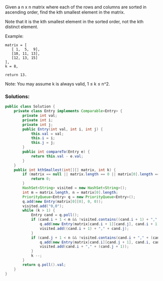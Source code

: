 Given a n x n matrix where each of the rows and columns are sorted in ascending order, find the kth smallest element in the matrix.

Note that it is the kth smallest element in the sorted order, not the kth distinct element.

Example:
```
matrix = [
   [ 1,  5,  9],
   [10, 11, 13],
   [12, 13, 15]
],
k = 8,

return 13.
```

Note: 
You may assume k is always valid, 1 ≤ k ≤ n^2.

### Solutions:

```java
public class Solution {
    private class Entry implements Comparable<Entry> {
        private int val;
        private int i;
        private int j;
        public Entry(int val, int i, int j) {
            this.val = val;
            this.i = i;
            this.j = j;
        }
        public int compareTo(Entry e) {
            return this.val - e.val;
        }
    }
    public int kthSmallest(int[][] matrix, int k) {
        if (matrix == null || matrix.length == 0 || matrix[0].length == 0) {
            return 0;
        }
        HashSet<String> visited = new HashSet<String>();
        int m = matrix.length, n = matrix[0].length;
        PriorityQueue<Entry> q = new PriorityQueue<Entry>();
        q.add(new Entry(matrix[0][0], 0, 0));
        visited.add("0,0");
        while (k > 1) {
            Entry cand = q.poll();
            if (cand.i + 1 < m && !visited.contains((cand.i + 1) + "," + cand.j)) {
                q.add(new Entry(matrix[cand.i + 1][cand.j], cand.i + 1, cand.j));
                visited.add((cand.i + 1) + "," + cand.j);
            }
            if (cand.j + 1 < n && !visited.contains(cand.i + "," + (cand.j + 1))) {
                q.add(new Entry(matrix[cand.i][cand.j + 1], cand.i, cand.j + 1));
                visited.add(cand.i + "," + (cand.j + 1));
            }
            k --;
        }
        return q.poll().val;
    }
}
```